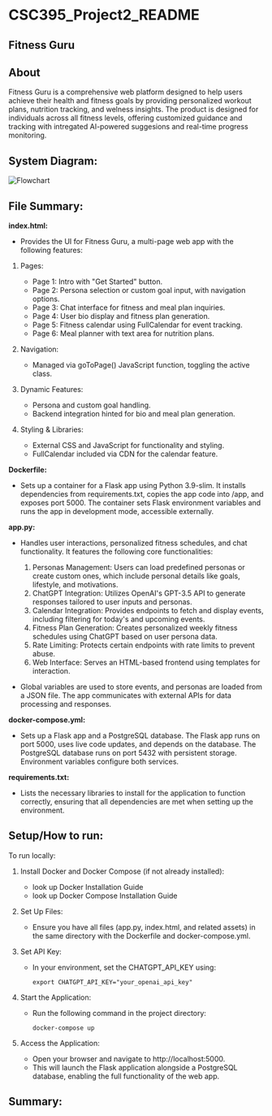 # CSC395_Project2_README

## Fitness Guru

## About

Fitness Guru is a comprehensive web platform designed to help users achieve their health and fitness goals by providing personalized workout plans, nutrition tracking, and welness insights.
The product is designed for individuals across all fitness levels, offering customized guidance and tracking with intregated AI-powered suggesions and real-time progress monitoring.

## System Diagram:

![Flowchart](https://github.com/user-attachments/assets/a8f6e6be-6c15-42ad-85a3-2f22d6f4f446)


## File Summary:

**index.html:**
- Provides the UI for Fitness Guru, a multi-page web app with the following features:

1.  Pages:

      - Page 1: Intro with "Get Started" button.
      - Page 2: Persona selection or custom goal input, with navigation options.
      - Page 3: Chat interface for fitness and meal plan inquiries.
      - Page 4: User bio display and fitness plan generation.
      - Page 5: Fitness calendar using FullCalendar for event tracking.
      - Page 6: Meal planner with text area for nutrition plans.

2.  Navigation:

      - Managed via goToPage() JavaScript function, toggling the active class.

3.  Dynamic Features:

      - Persona and custom goal handling.
      - Backend integration hinted for bio and meal plan generation.

4.  Styling & Libraries:

      - External CSS and JavaScript for functionality and styling.
      - FullCalendar included via CDN for the calendar feature.

**Dockerfile:**

- Sets up a container for a Flask app using Python 3.9-slim. It installs dependencies from requirements.txt, copies the app code into /app, and exposes port 5000. The container sets Flask environment variables and runs the app in development mode, accessible externally.

**app.py:**
- Handles user interactions, personalized fitness schedules, and chat functionality. It features the following core functionalities:

   1.  Personas Management: Users can load predefined personas or create custom ones, which include personal details like goals, lifestyle, and motivations.
   2.  ChatGPT Integration: Utilizes OpenAI's GPT-3.5 API to generate responses tailored to user inputs and personas.
   3.  Calendar Integration: Provides endpoints to fetch and display events, including filtering for today's and upcoming events.
   4.  Fitness Plan Generation: Creates personalized weekly fitness schedules using ChatGPT based on user persona data.
   5.  Rate Limiting: Protects certain endpoints with rate limits to prevent abuse.
   6.  Web Interface: Serves an HTML-based frontend using templates for interaction.

- Global variables are used to store events, and personas are loaded from a JSON file. The app communicates with external APIs for data processing and responses.

**docker-compose.yml:**
- Sets up a Flask app and a PostgreSQL database. The Flask app runs on port 5000, uses live code updates, and depends on the database. The PostgreSQL database runs on port 5432 with persistent storage. Environment variables configure both services.

**requirements.txt:**
- Lists the necessary libraries to install for the application to function correctly, ensuring that all dependencies are met when setting up the environment.

## Setup/How to run:

To run locally:

1.  Install Docker and Docker Compose (if not already installed):

      - look up Docker Installation Guide
      - look up Docker Compose Installation Guide

2.  Set Up Files:

      - Ensure you have all files (app.py, index.html, and related assets) in the same directory with the Dockerfile and docker-compose.yml.

3.  Set API Key:

      - In your environment, set the CHATGPT_API_KEY using:

            export CHATGPT_API_KEY="your_openai_api_key"

4.  Start the Application:

      - Run the following command in the project directory:

            docker-compose up
  
5.  Access the Application:

      - Open your browser and navigate to http://localhost:5000.
      - This will launch the Flask application alongside a PostgreSQL database, enabling the full functionality of the web app.

## Summary:




